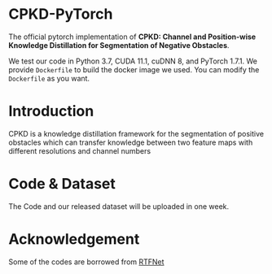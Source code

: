 

# CPKD-PyTorch
The official pytorch implementation of **CPKD: Channel and Position-wise Knowledge Distillation for Segmentation of Negative Obstacles**. 

We test our code in Python 3.7, CUDA 11.1, cuDNN 8, and PyTorch 1.7.1. We provide `Dockerfile` to build the docker image we used. You can modify the `Dockerfile` as you want.  


# Introduction
CPKD is a knowledge distillation framework for the segmentation of positive obstacles which can transfer knowledge between two feature maps with different resolutions and channel numbers

# Code & Dataset
The Code and our released dataset will be uploaded in one week.



# Acknowledgement
Some of the codes are borrowed from [RTFNet](https://github.com/yuxiangsun/RTFNet) 

